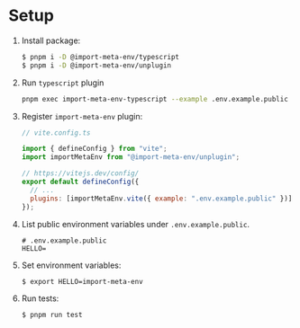 # Setup

1. Install package:

   ```sh
   $ pnpm i -D @import-meta-env/typescript
   $ pnpm i -D @import-meta-env/unplugin
   ```

1. Run `typescript` plugin

   ```sh
   pnpm exec import-meta-env-typescript --example .env.example.public --outDir src
   ```

1. Register `import-meta-env` plugin:

   ```js
   // vite.config.ts

   import { defineConfig } from "vite";
   import importMetaEnv from "@import-meta-env/unplugin";

   // https://vitejs.dev/config/
   export default defineConfig({
     // ...
     plugins: [importMetaEnv.vite({ example: ".env.example.public" })],
   });
   ```

1. List public environment variables under `.env.example.public`.

   ```
   # .env.example.public
   HELLO=
   ```

1. Set environment variables:

   ```sh
   $ export HELLO=import-meta-env
   ```

1. Run tests:

   ```sh
   $ pnpm run test
   ```
